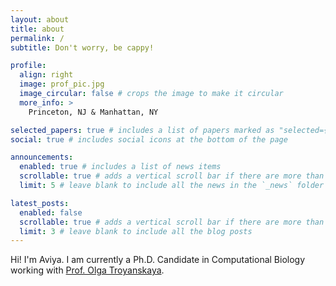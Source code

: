 ```yaml
---
layout: about
title: about
permalink: /
subtitle: Don't worry, be cappy!

profile:
  align: right
  image: prof_pic.jpg
  image_circular: false # crops the image to make it circular
  more_info: >
    Princeton, NJ & Manhattan, NY

selected_papers: true # includes a list of papers marked as "selected={true}"
social: true # includes social icons at the bottom of the page

announcements:
  enabled: true # includes a list of news items
  scrollable: true # adds a vertical scroll bar if there are more than 3 news items
  limit: 5 # leave blank to include all the news in the `_news` folder

latest_posts:
  enabled: false
  scrollable: true # adds a vertical scroll bar if there are more than 3 new posts items
  limit: 3 # leave blank to include all the blog posts
---
```


Hi! I'm Aviya. I am currently a Ph.D. Candidate in Computational Biology working with [Prof. Olga Troyanskaya](https://function.princeton.edu).

